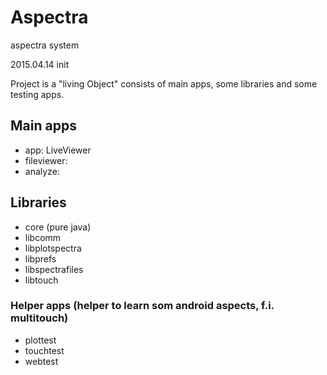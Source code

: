 # Aspectra
aspectra system

2015.04.14 init

Project is a "living Object" consists of main apps, some libraries and some testing apps.

## Main apps
  - app: LiveViewer
  - fileviewer: 
  - analyze:
  
## Libraries  
  - core (pure java)
  - libcomm
  - libplotspectra
  - libprefs
  - libspectrafiles
  - libtouch
  
### Helper apps (helper to learn som android aspects, f.i. multitouch)  
  - plottest
  - touchtest
  - webtest
  
